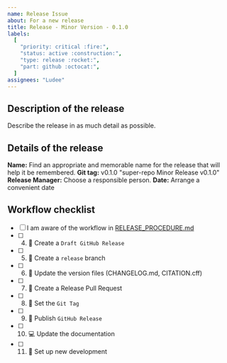 ```yaml
---
name: Release Issue
about: For a new release
title: Release - Minor Version - 0.1.0
labels:
  [
    "priority: critical :fire:",
    "status: active :construction:",
    "type: release :rocket:",
    "part: github :octocat:",
  ]
assignees: "Ludee"
---
```


## Description of the release

Describe the release in as much detail as possible.

## Details of the release

**Name:** Find an appropriate and memorable name for the release that will help it be remembered.
**Git tag:** v0.1.0 "super-repo Minor Release v0.1.0"
**Release Manager:** Choose a responsible person.
**Date:** Arrange a convenient date

## Workflow checklist

- [ ] I am aware of the workflow in [RELEASE_PROCEDURE.md](https://github.com/OpenEnergyPlatform/OpenTransportOntology//blob/production/RELEASE_PROCEDURE.md)
- [ ] 4. 🐙 Create a `Draft GitHub Release`
- [ ] 5. 💠 Create a `release` branch
- [ ] 6. 📝 Update the version files (CHANGELOG.md, CITATION.cff)
- [ ] 7. 🐙 Create a Release Pull Request
- [ ] 8. 💠 Set the `Git Tag`
- [ ] 9. 🐙 Publish `GitHub Release`
- [ ] 10. 💻 Update the documentation
- [ ] 11. 🐙 Set up new development
